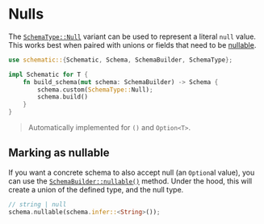 # Nulls

The [`SchemaType::Null`][null] variant can be used to represent a literal `null` value. This works
best when paired with unions or fields that need to be [nullable](#marking-as-nullable).

```rust
use schematic::{Schematic, Schema, SchemaBuilder, SchemaType};

impl Schematic for T {
	fn build_schema(mut schema: SchemaBuilder) -> Schema {
		schema.custom(SchemaType::Null);
		schema.build()
	}
}
```

> Automatically implemented for `()` and `Option<T>`.

## Marking as nullable

If you want a concrete schema to also accept null (an `Option`al value), you can use the
[`SchemaBuilder::nullable()`](https://docs.rs/schematic/latest/schematic/struct.SchemaBuilder.html#method.nullable)
method. Under the hood, this will create a union of the defined type, and the null type.

```rust
// string | null
schema.nullable(schema.infer::<String>());
```

[null]: https://docs.rs/schematic/latest/schematic/enum.SchemaType.html#variant.Null

